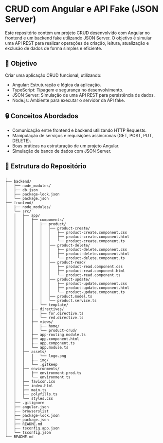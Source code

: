 # CRUD com Angular e API Fake (JSON Server)

Este repositório contém um projeto CRUD desenvolvido com Angular no frontend e um backend fake utilizando JSON Server. O objetivo é simular uma API REST para realizar operações de criação, leitura, atualização e exclusão de dados de forma simples e eficiente.

## 🚀 Objetivo
Criar uma aplicação CRUD funcional, utilizando:
- Angular: Estruturação e lógica da aplicação.
- TypeScript: Tipagem e segurança no desenvolvimento.
- JSON Server: Simulação de uma API REST para persistência de dados.
- Node.js: Ambiente para executar o servidor da API fake.

## 🔒 Conceitos Abordados
- Comunicação entre frontend e backend utilizando HTTP Requests.
- Manipulação de serviços e requisições assíncronas (GET, POST, PUT, DELETE).
- Boas práticas na estruturação de um projeto Angular.
- Simulação de banco de dados com JSON Server.

## 📂 Estrutura do Repositório

```plaintext
.
├── backend/
│   ├── node_modules/
│   ├── db.json
│   ├── package-lock.json
│   └── package.json
├── frontend/
│   ├── node_modules/
│   └── src/
│   │   ├── app/
│   │   │   ├── components/
│   │   │   │   ├── product/
│   │   │   │   │   ├── product-create/
│   │   │   │   │   │   ├── product-create.component.css
│   │   │   │   │   │   ├── product-create.component.html
│   │   │   │   │   │   └── product-create.component.ts
│   │   │   │   │   ├── product-delete/
│   │   │   │   │   │   ├── product-delete.component.css
│   │   │   │   │   │   ├── product-delete.component.html
│   │   │   │   │   │   └── product-delete.component.ts
│   │   │   │   │   ├── product-read/
│   │   │   │   │   │   ├── product-read.component.css
│   │   │   │   │   │   ├── product-read.component.html
│   │   │   │   │   │   └── product-read.component.ts
│   │   │   │   │   ├── product-update/
│   │   │   │   │   │   ├── product-update.component.css
│   │   │   │   │   │   ├── product-update.component.html
│   │   │   │   │   │   └── product-update.component.ts
│   │   │   │   │   ├── product.model.ts
│   │   │   │   │   └── product.service.ts
│   │   │   │   └── template/
│   │   │   ├── directives/
│   │   │   │   ├── for.directive.ts
│   │   │   │   └── red.directive.ts
│   │   │   ├── views/
│   │   │   │   ├── home/
│   │   │   │   └── product-crud/
│   │   │   ├── app-routing.module.ts
│   │   │   ├── app.component.html
│   │   │   ├── app.component.ts
│   │   │   └── app.module.ts
│   │   ├── assets/
│   │   │   │   └── logo.png
│   │   │   ├── img/
│   │   │   └── .gitkeep
│   │   ├── environments/
│   │   │   ├── environment.prod.ts
│   │   │   └── environment.ts
│   │   ├── favicon.ico
│   │   ├── index.html
│   │   ├── main.ts
│   │   ├── polyfills.ts
│   │   └── styles.css
│   ├── .gitignore
│   ├── angular.json
│   ├── browserslist
│   ├── package-lock.json
│   ├── package.json
│   ├── README.md
│   ├── tsconfig.app.json
│   └── tsconfig.json
└── README.md

